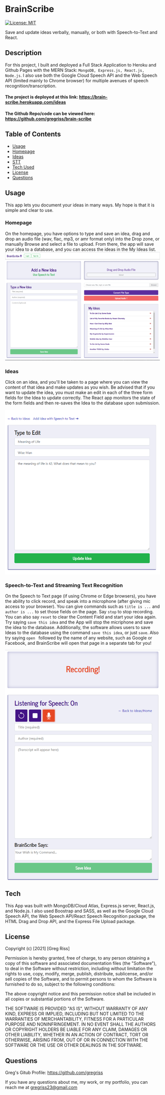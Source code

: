 # BrainScribe  
[![License: MIT](https://img.shields.io/badge/License-MIT-yellow.svg)](https://opensource.org/licenses/MIT)  

Save and update ideas verbally, manually, or both with Speech-to-Text and React.

## Description

For this project, I built and deployed a Full Stack Application to Heroku and Github Pages with the MERN Stack: `MongoDB, Express.js, React.js, Node.js`. I also use both the Google Cloud Speech API and the Web Speech API (limited mainly to Chrome browser) for multiple avenues of speech recognition/transcription. 

#### The project is deployed at this link: https://brain-scribe.herokuapp.com/ideas

#### The Github Repo/code can be viewed here: https://github.com/gregriss/brain-scribe

## Table of Contents  

- [Usage](#usage) 
- [Homepage](#homepage)
- [Ideas](#ideas)  
- [STT](#speech-to-text-and-streaming-text-recognition)
- [Tech Used](#tech)
- [License](#license)  
- [Questions](#questions)

## Usage

This app lets you document your ideas in many ways. My hope is that it is simple and clear to use.   

### Homepage
On the homepage, you have options to type and save an idea, drag and drop an audio file (wav, flac, mp3, or amr format only) into the Drop zone, or manually Browse and select a file to upload. From there, the app will save your idea to a database, and you can access the ideas in the My Ideas list. 
![Greg's Homepage](resources/homepage.png)

### Ideas
Click on an idea, and you'll be taken to a page where you can view the content of that idea and make updates as you wish. Be advised that if you want to update the idea, you must make an edit in each of the three form fields for the Idea to update correctly. The React app monitors the state of the form fields and then re-saves the Idea to the database upon submission.

![Detail](resources/detail-page.png)  

### Speech-to-Text and Streaming Text Recognition  
On the Speech to Text page (if using Chrome or Edge browsers), you have the ability to click record, and speak into a microphone (after giving mic access to your browser). You can give commands such as `title is ...` and `author is ...` to set those fields on the page. Say `stop` to stop recording. You can also say `reset` to clear the Content Field and start your idea again. Try saying `save this idea` and the App will stop the micriphone and save the idea to the database. Additionally, the software allows users to save Ideas to the database using the command `save this idea`, or just `save`. Also try saying `open ` followed by the name of any website, such as Google or Facebook, and BrainScribe will open that page in a separate tab for you! 

![Speech to Text](resources/speech-page.png)

## Tech  

This App was built with MongoDB/Cloud Atlas, Express.js server, React.js, and Node.js. I also used Boostrap and SASS, as well as the Google Cloud Speech API, the Web Speech API/React Speech Recognition package, the HTML Drag and Drop API, and the Express File Upload package.  

## License

Copyright (c) [2021] [Greg Riss]

Permission is hereby granted, free of charge, to any person obtaining a copy
of this software and associated documentation files (the "Software"), to deal
in the Software without restriction, including without limitation the rights
to use, copy, modify, merge, publish, distribute, sublicense, and/or sell
copies of the Software, and to permit persons to whom the Software is
furnished to do so, subject to the following conditions:

The above copyright notice and this permission notice shall be included in all
copies or substantial portions of the Software.

THE SOFTWARE IS PROVIDED "AS IS", WITHOUT WARRANTY OF ANY KIND, EXPRESS OR
IMPLIED, INCLUDING BUT NOT LIMITED TO THE WARRANTIES OF MERCHANTABILITY,
FITNESS FOR A PARTICULAR PURPOSE AND NONINFRINGEMENT. IN NO EVENT SHALL THE
AUTHORS OR COPYRIGHT HOLDERS BE LIABLE FOR ANY CLAIM, DAMAGES OR OTHER
LIABILITY, WHETHER IN AN ACTION OF CONTRACT, TORT OR OTHERWISE, ARISING FROM,
OUT OF OR IN CONNECTION WITH THE SOFTWARE OR THE USE OR OTHER DEALINGS IN THE SOFTWARE.  

## Questions  

Greg's Gitub Profile: https://github.com/gregriss  

If you have any questions about me, my work, or my portfolio, you can reach me at [gregriss23@gmail.com](mailto:gregriss23@gmail.com)
